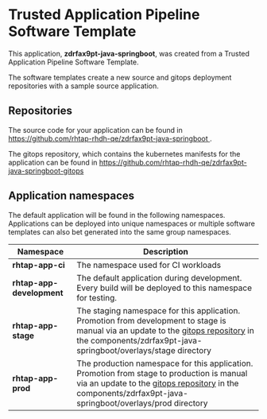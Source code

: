 # Trusted Application Pipeline Software Template

This application, **zdrfax9pt-java-springboot**, was created from a Trusted Application Pipeline Software Template.

The software templates create a new source and gitops deployment repositories with a sample source application. 

## Repositories

The source code for your application can be found in [https://github.com/rhtap-rhdh-qe/zdrfax9pt-java-springboot ](https://github.com/rhtap-rhdh-qe/zdrfax9pt-java-springboot ).
 
The gitops repository, which contains the kubernetes manifests for the application can be found in 
[https://github.com/rhtap-rhdh-qe/zdrfax9pt-java-springboot-gitops ](https://github.com/rhtap-rhdh-qe/zdrfax9pt-java-springboot-gitops ) 

## Application namespaces 

The default application will be found in the following namespaces. Applications can be deployed into unique namespaces or multiple software templates can also bet generated into the same group namespaces.  

|  Namespace   |  Description   |  
| -------- | -------- |
| **rhtap-app-ci** | The namespace used for CI workloads |
| **rhtap-app-development** | The default application during development. Every build will be deployed to this namespace for testing. |
| **rhtap-app-stage** | The staging namespace for this application. Promotion from development to stage is manual via an update to the [gitops repository](https://github.com/rhtap-rhdh-qe/zdrfax9pt-java-springboot-gitops ) in the components/zdrfax9pt-java-springboot/overlays/stage directory |
| **rhtap-app-prod** | The production namespace for this application. Promotion from stage to production is manual via an update to the [gitops repository](https://github.com/rhtap-rhdh-qe/zdrfax9pt-java-springboot-gitops ) in the components/zdrfax9pt-java-springboot/overlays/prod directory |
